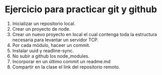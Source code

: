 # Ejercicio para practicar git y github

1. Inicializar un repositorio local.
2. Crear un proyecto de node.
3. Crear un nuevo proyecto en local el cual contenga toda la estructura necesaria para levantar un servidor TCP.
4. Por cada módulo, haceer un commit.
5. Instalar uuid y readline-sync.
6. No subir a github los node_modules.
7. Incorporar en un último commit un readme.md
8. Compartir en la clase el link del repositorio remoto.
